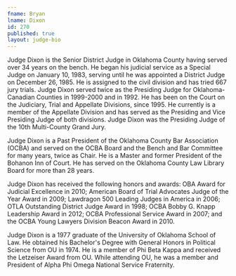```yaml
---
fname: Bryan
lname: Dixon
id: 270
published: true
layout: judge-bio
---
```

Judge Dixon is the Senior District Judge in Oklahoma County having
served over 34 years on the bench. He began his judicial service as a
Special Judge on January 10, 1983, serving until he was appointed a
District Judge on December 26, 1985. He is assigned to the civil
division and has tried 667 jury trials. Judge Dixon served
twice as the Presiding Judge for Oklahoma-Canadian Counties in 1999-2000
and in 1992. He has been on the Court on the Judiciary, Trial and
Appellate Divisions, since 1995. He currently is a member of the
Appellate Division and has served as the Presiding and Vice Presiding
Judge of both divisions. Judge Dixon was the Presiding Judge of the
10th Multi-County Grand Jury.

Judge Dixon is a Past President of the Oklahoma County Bar Association
(OCBA) and served on the OCBA Board and the Bench and Bar Committee for
many years, twice as Chair. He is a Master and former President of the
Bohanon Inn of Court. He has served on the Oklahoma County Law Library
Board for more than 28 years.

Judge Dixon has received the following honors and awards: OBA Award for
Judicial Excellence in 2010; American Board of Trial Advocates Judge of
the Year Award in 2009; Lawdragon 500 Leading Judges in America in 2006;
OTLA Outstanding District Judge Award in 1998; OCBA Bobby G. Knapp
Leadership Award in 2012; OCBA Professional Service Award in 2007; and
the OCBA Young Lawyers Division Beacon Award in 2010.

Judge Dixon is a 1977 graduate of the University of Oklahoma School of
Law. He obtained his Bachelor's Degree with General Honors in Political
Science from OU in 1974. He is a member of Phi Beta Kappa and received
the Letzeiser Award from OU. While attending OU, he was a member and
President of Alpha Phi Omega National Service Fraternity.
